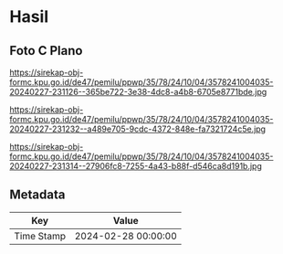 # Hasil

## Foto C Plano

https://sirekap-obj-formc.kpu.go.id/de47/pemilu/ppwp/35/78/24/10/04/3578241004035-20240227-231126--365be722-3e38-4dc8-a4b8-6705e8771bde.jpg

https://sirekap-obj-formc.kpu.go.id/de47/pemilu/ppwp/35/78/24/10/04/3578241004035-20240227-231232--a489e705-9cdc-4372-848e-fa7321724c5e.jpg

https://sirekap-obj-formc.kpu.go.id/de47/pemilu/ppwp/35/78/24/10/04/3578241004035-20240227-231314--27906fc8-7255-4a43-b88f-d546ca8d191b.jpg


## Metadata

| Key        | Value               |
| ---------- | ------------------- |
| Time Stamp | 2024-02-28 00:00:00 |



